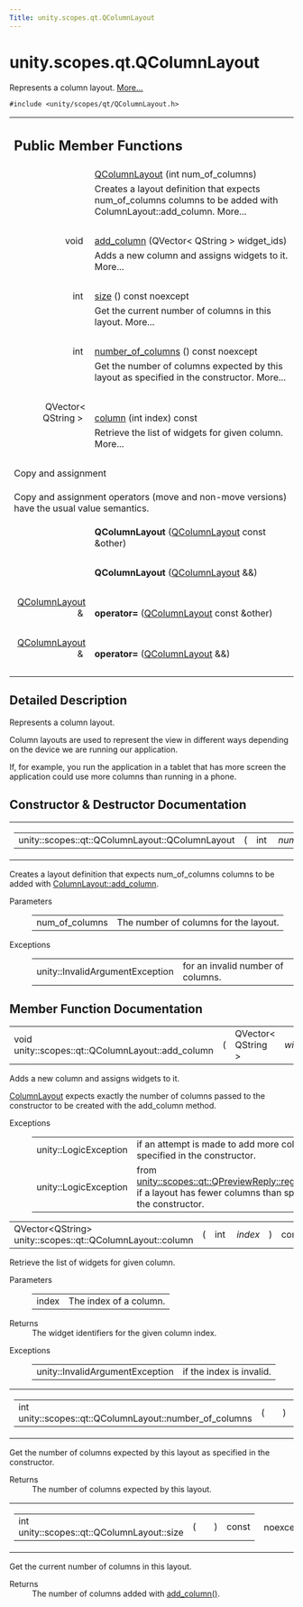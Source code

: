 ```yaml
---
Title: unity.scopes.qt.QColumnLayout
---
```


# unity.scopes.qt.QColumnLayout

<p>Represents a column layout.  
<a href="#details">More...</a></p>
<p><code>#include &lt;unity/scopes/qt/QColumnLayout.h&gt;</code></p>
<table class="memberdecls">
<tr class="heading"><td colspan="2"><h2 class="groupheader">
Public Member Functions</h2></td></tr>
<tr class="memitem:a89f72698ef94dd4db26d286df0e5eb05"><td class="memItemLeft" align="right" valign="top">&#160;</td><td class="memItemRight" valign="bottom"><a class="el" href="#a89f72698ef94dd4db26d286df0e5eb05">QColumnLayout</a> (int num_of_columns)</td></tr>
<tr class="memdesc:a89f72698ef94dd4db26d286df0e5eb05"><td class="mdescLeft">&#160;</td><td class="mdescRight">Creates a layout definition that expects num_of_columns columns to be added with ColumnLayout::add_column.  More...<br /></td></tr>
<tr class="separator:a89f72698ef94dd4db26d286df0e5eb05"><td class="memSeparator" colspan="2">&#160;</td></tr>
<tr class="memitem:ad7e3e39240dc8dc5a24cbe19235a0752"><td class="memItemLeft" align="right" valign="top">void&#160;</td><td class="memItemRight" valign="bottom"><a class="el" href="#ad7e3e39240dc8dc5a24cbe19235a0752">add_column</a> (QVector&lt; QString &gt; widget_ids)</td></tr>
<tr class="memdesc:ad7e3e39240dc8dc5a24cbe19235a0752"><td class="mdescLeft">&#160;</td><td class="mdescRight">Adds a new column and assigns widgets to it.  More...<br /></td></tr>
<tr class="separator:ad7e3e39240dc8dc5a24cbe19235a0752"><td class="memSeparator" colspan="2">&#160;</td></tr>
<tr class="memitem:af062c78bd61aad7d0bfa03b8b06f7f20"><td class="memItemLeft" align="right" valign="top">int&#160;</td><td class="memItemRight" valign="bottom"><a class="el" href="#af062c78bd61aad7d0bfa03b8b06f7f20">size</a> () const noexcept</td></tr>
<tr class="memdesc:af062c78bd61aad7d0bfa03b8b06f7f20"><td class="mdescLeft">&#160;</td><td class="mdescRight">Get the current number of columns in this layout.  More...<br /></td></tr>
<tr class="separator:af062c78bd61aad7d0bfa03b8b06f7f20"><td class="memSeparator" colspan="2">&#160;</td></tr>
<tr class="memitem:a5a989ce965336941a2e24fcd763f0596"><td class="memItemLeft" align="right" valign="top">int&#160;</td><td class="memItemRight" valign="bottom"><a class="el" href="#a5a989ce965336941a2e24fcd763f0596">number_of_columns</a> () const noexcept</td></tr>
<tr class="memdesc:a5a989ce965336941a2e24fcd763f0596"><td class="mdescLeft">&#160;</td><td class="mdescRight">Get the number of columns expected by this layout as specified in the constructor.  More...<br /></td></tr>
<tr class="separator:a5a989ce965336941a2e24fcd763f0596"><td class="memSeparator" colspan="2">&#160;</td></tr>
<tr class="memitem:afa169274d04b70956761ca55451e5921"><td class="memItemLeft" align="right" valign="top">QVector&lt; QString &gt;&#160;</td><td class="memItemRight" valign="bottom"><a class="el" href="#afa169274d04b70956761ca55451e5921">column</a> (int index) const </td></tr>
<tr class="memdesc:afa169274d04b70956761ca55451e5921"><td class="mdescLeft">&#160;</td><td class="mdescRight">Retrieve the list of widgets for given column.  More...<br /></td></tr>
<tr class="separator:afa169274d04b70956761ca55451e5921"><td class="memSeparator" colspan="2">&#160;</td></tr>
<tr><td colspan="2">Copy and assignment</td></tr>
<tr><td colspan="2"><p>Copy and assignment operators (move and non-move versions) have the usual value semantics. </p>
</td></tr>
<tr class="memitem:ac436f83c74eb89b4ce5355341a00a521"><td class="memItemLeft" align="right" valign="top">
&#160;</td><td class="memItemRight" valign="bottom"><b>QColumnLayout</b> (<a class="el" href="index.html">QColumnLayout</a> const &amp;other)</td></tr>
<tr class="separator:ac436f83c74eb89b4ce5355341a00a521"><td class="memSeparator" colspan="2">&#160;</td></tr>
<tr class="memitem:a2866fc30fd60a730c5e8c2c7d52752df"><td class="memItemLeft" align="right" valign="top">
&#160;</td><td class="memItemRight" valign="bottom"><b>QColumnLayout</b> (<a class="el" href="index.html">QColumnLayout</a> &amp;&amp;)</td></tr>
<tr class="separator:a2866fc30fd60a730c5e8c2c7d52752df"><td class="memSeparator" colspan="2">&#160;</td></tr>
<tr class="memitem:acc3c299185b0b82183bed9cf9ef82bf9"><td class="memItemLeft" align="right" valign="top">
<a class="el" href="index.html">QColumnLayout</a> &amp;&#160;</td><td class="memItemRight" valign="bottom"><b>operator=</b> (<a class="el" href="index.html">QColumnLayout</a> const &amp;other)</td></tr>
<tr class="separator:acc3c299185b0b82183bed9cf9ef82bf9"><td class="memSeparator" colspan="2">&#160;</td></tr>
<tr class="memitem:a5f740fda22bf735573b9eb11c800c1ab"><td class="memItemLeft" align="right" valign="top">
<a class="el" href="index.html">QColumnLayout</a> &amp;&#160;</td><td class="memItemRight" valign="bottom"><b>operator=</b> (<a class="el" href="index.html">QColumnLayout</a> &amp;&amp;)</td></tr>
<tr class="separator:a5f740fda22bf735573b9eb11c800c1ab"><td class="memSeparator" colspan="2">&#160;</td></tr>
</table>
<a name="details" id="details"></a><h2 class="groupheader">Detailed Description</h2>
<p>Represents a column layout. </p>
<p>Column layouts are used to represent the view in different ways depending on the device we are running our application.</p>
<p>If, for example, you run the application in a tablet that has more screen the application could use more columns than running in a phone. </p>
<h2 class="groupheader">Constructor &amp; Destructor Documentation</h2>
<table class="mlabels">
<tr>
<td class="mlabels-left">
<table class="memname">
<tr>
<td class="memname">unity::scopes::qt::QColumnLayout::QColumnLayout </td>
<td>(</td>
<td class="paramtype">int&#160;</td>
<td class="paramname"><em>num_of_columns</em></td><td>)</td>
<td></td>
</tr>
</table>
</td>
<td class="mlabels-right">
<span class="mlabels"><span class="mlabel">explicit</span></span>  </td>
</tr>
</table>
<p>Creates a layout definition that expects num_of_columns columns to be added with <a class="el" href="unity.scopes.ColumnLayout.md#a0a8db9f2725f9c56f8639c55412d931d" title="Adds a new column and assigns widgets to it. ">ColumnLayout::add_column</a>. </p>
<dl class="params"><dt>Parameters</dt><dd>
<table class="params">
<tr><td class="paramname">num_of_columns</td><td>The number of columns for the layout. </td></tr>
</table>
</dd>
</dl>
<dl class="exception"><dt>Exceptions</dt><dd>
<table class="exception">
<tr><td class="paramname">unity::InvalidArgumentException</td><td>for an invalid number of columns. </td></tr>
</table>
</dd>
</dl>
<h2 class="groupheader">Member Function Documentation</h2>
<table class="memname">
<tr>
<td class="memname">void unity::scopes::qt::QColumnLayout::add_column </td>
<td>(</td>
<td class="paramtype">QVector&lt; QString &gt;&#160;</td>
<td class="paramname"><em>widget_ids</em></td><td>)</td>
<td></td>
</tr>
</table>
<p>Adds a new column and assigns widgets to it. </p>
<p><a class="el" href="unity.scopes.ColumnLayout.md" title="Defines a layout for preview widgets with given column setup. ">ColumnLayout</a> expects exactly the number of columns passed to the constructor to be created with the add_column method. </p><dl class="exception"><dt>Exceptions</dt><dd>
<table class="exception">
<tr><td class="paramname">unity::LogicException</td><td>if an attempt is made to add more columns than specified in the constructor. </td></tr>
<tr><td class="paramname">unity::LogicException</td><td>from <a class="el" href="unity.scopes.qt.QPreviewReply.md#abe5967042a22327f6ec9d5a1f595968c">unity::scopes::qt::QPreviewReply::register_layout</a> if a layout has fewer columns than specified in the constructor. </td></tr>
</table>
</dd>
</dl>
<table class="memname">
<tr>
<td class="memname">QVector&lt;QString&gt; unity::scopes::qt::QColumnLayout::column </td>
<td>(</td>
<td class="paramtype">int&#160;</td>
<td class="paramname"><em>index</em></td><td>)</td>
<td> const</td>
</tr>
</table>
<p>Retrieve the list of widgets for given column. </p>
<dl class="params"><dt>Parameters</dt><dd>
<table class="params">
<tr><td class="paramname">index</td><td>The index of a column. </td></tr>
</table>
</dd>
</dl>
<dl class="section return"><dt>Returns</dt><dd>The widget identifiers for the given column index. </dd></dl>
<dl class="exception"><dt>Exceptions</dt><dd>
<table class="exception">
<tr><td class="paramname">unity::InvalidArgumentException</td><td>if the index is invalid. </td></tr>
</table>
</dd>
</dl>
<table class="mlabels">
<tr>
<td class="mlabels-left">
<table class="memname">
<tr>
<td class="memname">int unity::scopes::qt::QColumnLayout::number_of_columns </td>
<td>(</td>
<td class="paramname"></td><td>)</td>
<td> const</td>
</tr>
</table>
</td>
<td class="mlabels-right">
<span class="mlabels"><span class="mlabel">noexcept</span></span>  </td>
</tr>
</table>
<p>Get the number of columns expected by this layout as specified in the constructor. </p>
<dl class="section return"><dt>Returns</dt><dd>The number of columns expected by this layout. </dd></dl>
<table class="mlabels">
<tr>
<td class="mlabels-left">
<table class="memname">
<tr>
<td class="memname">int unity::scopes::qt::QColumnLayout::size </td>
<td>(</td>
<td class="paramname"></td><td>)</td>
<td> const</td>
</tr>
</table>
</td>
<td class="mlabels-right">
<span class="mlabels"><span class="mlabel">noexcept</span></span>  </td>
</tr>
</table>
<p>Get the current number of columns in this layout. </p>
<dl class="section return"><dt>Returns</dt><dd>The number of columns added with <a class="el" href="#ad7e3e39240dc8dc5a24cbe19235a0752" title="Adds a new column and assigns widgets to it. ">add_column()</a>. </dd></dl>
